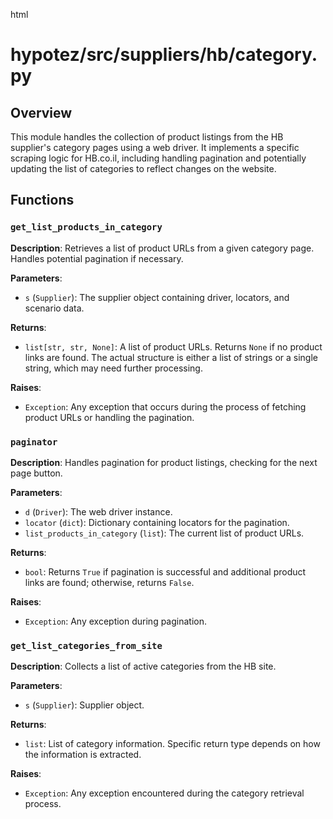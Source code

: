 html
<h1>hypotez/src/suppliers/hb/category.py</h1>

<h2>Overview</h2>
<p>This module handles the collection of product listings from the HB supplier's category pages using a web driver.  It implements a specific scraping logic for HB.co.il, including handling pagination and potentially updating the list of categories to reflect changes on the website.</p>

<h2>Functions</h2>

<h3><code>get_list_products_in_category</code></h3>

<p><strong>Description</strong>: Retrieves a list of product URLs from a given category page.  Handles potential pagination if necessary.</p>

<p><strong>Parameters</strong>:</p>
<ul>
  <li><code>s</code> (<code>Supplier</code>): The supplier object containing driver, locators, and scenario data.</li>
</ul>

<p><strong>Returns</strong>:</p>
<ul>
  <li><code>list[str, str, None]</code>: A list of product URLs. Returns <code>None</code> if no product links are found.  The actual structure is either a list of strings or a single string, which may need further processing.</li>
</ul>

<p><strong>Raises</strong>:</p>
<ul>
  <li><code>Exception</code>: Any exception that occurs during the process of fetching product URLs or handling the pagination.</li>
</ul>


<h3><code>paginator</code></h3>

<p><strong>Description</strong>: Handles pagination for product listings, checking for the next page button.</p>

<p><strong>Parameters</strong>:</p>
<ul>
  <li><code>d</code> (<code>Driver</code>): The web driver instance.</li>
  <li><code>locator</code> (<code>dict</code>): Dictionary containing locators for the pagination.</li>
  <li><code>list_products_in_category</code> (<code>list</code>): The current list of product URLs. </li>
</ul>


<p><strong>Returns</strong>:</p>
<ul>
  <li><code>bool</code>: Returns <code>True</code> if pagination is successful and additional product links are found; otherwise, returns <code>False</code>.</li>
</ul>
<p><strong>Raises</strong>:</p>
<ul>
 <li><code>Exception</code>:  Any exception during pagination.</li>
</ul>


<h3><code>get_list_categories_from_site</code></h3>

<p><strong>Description</strong>: Collects a list of active categories from the HB site.</p>

<p><strong>Parameters</strong>:</p>
<ul>
  <li><code>s</code> (<code>Supplier</code>): Supplier object.</li>
</ul>

<p><strong>Returns</strong>:</p>
<ul>
  <li><code>list</code>: List of category information.  Specific return type depends on how the information is extracted.</li>
</ul>
<p><strong>Raises</strong>:</p>
<ul>
  <li><code>Exception</code>: Any exception encountered during the category retrieval process.</li>
</ul>